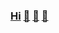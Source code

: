 ### [Hi](https://youtu.be/I6FmwBPDT-w) [👋](https://youtu.be/jBT4_Cx5ihs) [🐑](https://youtu.be/xy-NQzeXhYg) [👊](https://youtu.be/o4UCdLjOx9M)
